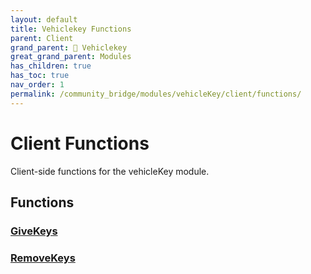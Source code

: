 ```yaml
---
layout: default
title: Vehiclekey Functions
parent: Client
grand_parent: 🔑 Vehiclekey
great_grand_parent: Modules
has_children: true
has_toc: true
nav_order: 1
permalink: /community_bridge/modules/vehicleKey/client/functions/
---
```


# Client Functions
Client-side functions for the vehicleKey module.

## Functions

### [GiveKeys](GiveKeys)
### [RemoveKeys](RemoveKeys)
